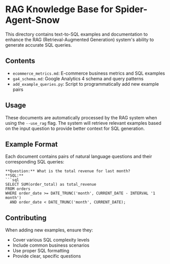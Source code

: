 # RAG Knowledge Base for Spider-Agent-Snow

This directory contains text-to-SQL examples and documentation to enhance the RAG (Retrieval-Augmented Generation) system's ability to generate accurate SQL queries.

## Contents

- `ecommerce_metrics.md`: E-commerce business metrics and SQL examples
- `ga4_schema.md`: Google Analytics 4 schema and query patterns
- `add_example_queries.py`: Script to programmatically add new example pairs

## Usage

These documents are automatically processed by the RAG system when using the `--use_rag` flag. The system will retrieve relevant examples based on the input question to provide better context for SQL generation.

## Example Format

Each document contains pairs of natural language questions and their corresponding SQL queries:

```
**Question:** What is the total revenue for last month?
**SQL:**
```sql
SELECT SUM(order_total) as total_revenue
FROM orders 
WHERE order_date >= DATE_TRUNC('month', CURRENT_DATE - INTERVAL '1 month')
  AND order_date < DATE_TRUNC('month', CURRENT_DATE);
```

## Contributing

When adding new examples, ensure they:
- Cover various SQL complexity levels
- Include common business scenarios
- Use proper SQL formatting
- Provide clear, specific questions